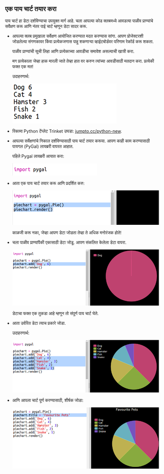 ## एक पाय चार्ट तयार करा

पाय चार्ट हा डेटा दर्शविण्याचा उपयुक्त मार्ग आहे. चला आपल्या कोड क्लबमध्ये आवडत्या पाळीव प्राण्यांचे सर्वेक्षण करू आणि नंतर पाई चार्ट म्हणून डेटा सादर करू.

+ आपल्या क्लब प्रमुखाला सर्वेक्षण आयोजित करण्यात मदत करण्यास सांगा. आपण प्रोजेक्टरशी जोडलेल्या संगणकावर किंवा प्रत्येकजणास पाहू शकणार्‍या व्हाईटबोर्डवर परिणाम रेकॉर्ड करू शकता.
    
    पाळीव प्राण्यांची सूची लिहा आणि प्रत्येकाच्या आवडीचा समावेश असल्याची खात्री करा.
    
    मग प्रत्येकाला जेव्हा हाक मारली जाते तेव्हा हात वर करुन त्यांच्या आवडीसाठी मतदान करा. प्रत्येकी फक्त एक मत!
    
    उदाहरणार्थ:
    
    ![screenshot](images/pets-favourite.png)

+ रिकामा Python टेंप्लेट Trinket उघडा: <a href="http://jumpto.cc/python-new" target="_blank">jumpto.cc/python-new</a>.

+ आपल्या सर्वेक्षणांचे निकाल दर्शविण्यासाठी पाय चार्ट तयार करूया. आपण काही काम करण्यासाठी पायगल (PyGal) लायब्ररी वापरत आहात.
    
    पहिले Pygal लायब्ररी आयात करा:
    
    ![screenshot](images/pets-pygal.png)

+ आता एक पाय चार्ट तयार करू आणि प्रदर्शित करु:
    
    ![screenshot](images/pets-pie.png)
    
    काळजी करू नका, जेव्हा आपण डेटा जोडता तेव्हा ते अधिक मनोरंजक होते!

+ चला पाळीव प्राण्यांपैकी एकासाठी डेटा जोडू. आपण संकलित केलेला डेटा वापरा.
    
    ![screenshot](images/pets-add.png)
    
    डेटाचा फक्त एक तुकडा आहे म्हणून तो संपूर्ण पाय चार्ट घेते.

+ आता उर्वरित डेटा त्याच प्रकारे जोडा.
    
    उदाहरणार्थ:
    
    ![screenshot](images/pets-add-all.png)

+ आणि आपला चार्ट पूर्ण करण्यासाठी, शीर्षक जोडा:
    
    ![screenshot](images/pets-title.png)